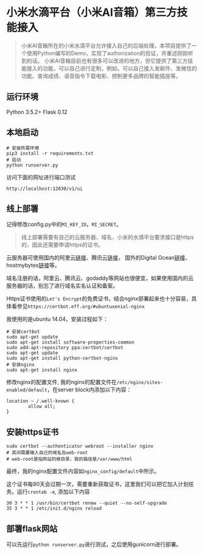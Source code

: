 # 小米水滴平台（小米AI音箱）第三方技能接入

> 小米AI音箱所在的小米水滴平台允许接入自己的后端处理，本项目提供了一个使用Python编写的Demo，实现了authorization的验证，并重述刚刚听到的话。
小米AI音箱目前也有很多可以改进的地方，但它提供了第三方技能接入的功能，可以自己进行定制，例如，可以自己接入发邮件、发微信的功能、查询成绩、语音指令下载电影、控制更多品牌的智能插座等。

## 运行环境
Python 3.5.2+
Flask 0.12

## 本地启动
```
# 安装所需环境
pip3 install -r requirements.txt
# 启动
python runserver.py
```
访问下面的网址进行端口测试
```
http://localhost:12030/v1/ui
```

## 线上部署

记得修改config.py中的`MI_KEY_ID`，`MI_SECRET`。

> 线上部署需要有自己的云服务器、域名，小米的水滴平台要求接口是https的，因此还需要申请https的证书。

云服务器可使用国内的阿里云[链接](www.aliyun.com)、腾讯云[链接](cloud.tencent.com)，
国外的Digital Ocean[链接](https://m.do.co/c/73c1f5a60b4f)、hostmybytes[链接](https://clients.hostmybytes.com/aff.php?aff=77&pid=178)等。

域名注册的话，阿里云、腾讯云、godaddy等网站也很便宜，如果使用国内的云服务器的话，别忘了进行域名实名认证和备案。

Https证书使用的`Let's Encrypt`的免费证书，结合nginx部署起来也十分容易，具体看参见`https://certbot.eff.org/#ubuntuxenial-nginx`

我使用的是ubuntu 14.04，安装过程如下：
```angular2html
# 安装certbot
sudo apt-get update
sudo apt-get install software-properties-common
sudo add-apt-repository ppa:certbot/certbot
sudo apt-get update
sudo apt-get install python-certbot-nginx 
# 安装nginx
sudo apt-get install nginx
```
修改nginx的配置文件, 我的nginx的配置文件在`/etc/nginx/sites-enabled/default`，在server block内添加以下内容： 
```angular2html
location ~ /.well-known {
        allow all;
}
```

## 安装https证书
```
sudo certbot --authenticator webroot --installer nginx
# 其间需要输入自己的域名及web-root
# web-root是指网站的根目录，我的路径是/var/www/html
```
最终，我的nginx配置文件内容如`nginx_config/default`中所示。

这个证书每90天会过期一次，需要重新获取证书，这里我们可以把它加入计划任务。运行`crontab -e`, 添加以下内容
```angular2html
30 3 * * 1 /usr/bin/certbot renew --quiet --no-self-upgrade
35 3 * * 1 /etc/init.d/nginx reload
```

## 部署flask网站
可以先运行`python runserver.py`进行测试，之后使用gunicorn进行部署。